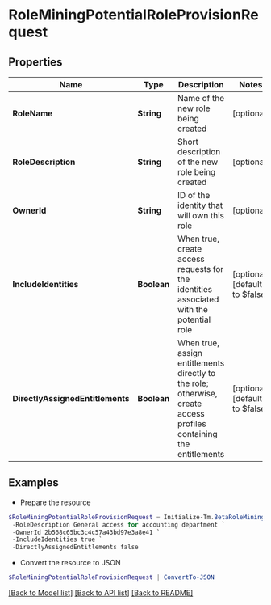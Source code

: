 # RoleMiningPotentialRoleProvisionRequest
## Properties

Name | Type | Description | Notes
------------ | ------------- | ------------- | -------------
**RoleName** | **String** | Name of the new role being created | [optional] 
**RoleDescription** | **String** | Short description of the new role being created | [optional] 
**OwnerId** | **String** | ID of the identity that will own this role | [optional] 
**IncludeIdentities** | **Boolean** | When true, create access requests for the identities associated with the potential role | [optional] [default to $false]
**DirectlyAssignedEntitlements** | **Boolean** | When true, assign entitlements directly to the role; otherwise, create access profiles containing the entitlements | [optional] [default to $false]

## Examples

- Prepare the resource
```powershell
$RoleMiningPotentialRoleProvisionRequest = Initialize-Tm.BetaRoleMiningPotentialRoleProvisionRequest  -RoleName Finance - Accounting `
 -RoleDescription General access for accounting department `
 -OwnerId 2b568c65bc3c4c57a43bd97e3a8e41 `
 -IncludeIdentities true `
 -DirectlyAssignedEntitlements false
```

- Convert the resource to JSON
```powershell
$RoleMiningPotentialRoleProvisionRequest | ConvertTo-JSON
```

[[Back to Model list]](../README.md#documentation-for-models) [[Back to API list]](../README.md#documentation-for-api-endpoints) [[Back to README]](../README.md)

